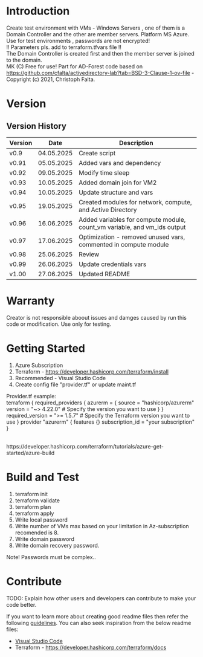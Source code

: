 # Introduction 
  Create test environment with VMs - Windows Servers , one of them is a Domain Controller and the other are 
  member servers. Platform MS Azure.
  Use for test environments , passwords are not encrypted!  </br>
 !! Parameters pls. add to terraform.tfvars file !! </br>
  The Domain Controller is created first and then the member server is joined to the domain. </br>
  MK (C) Free for use! Part for AD-Forest code based on https://github.com/cfalta/activedirectory-lab?tab=BSD-3-Clause-1-ov-file - Copyright (c) 2021, Christoph Falta.

# Version
## Version History

| Version | Date       | Description                                                                 |
|---------|------------|-----------------------------------------------------------------------------|
| v0.9    | 04.05.2025 | Create script                                                              |
| v0.91   | 05.05.2025 | Added vars and dependency                                                  |
| v0.92   | 09.05.2025 | Modify time sleep                                                         |
| v0.93   | 10.05.2025 | Added domain join for VM2                                                 |
| v0.94   | 10.05.2025 | Update structure and vars                                                 |
| v0.95   | 19.05.2025 | Created modules for network, compute, and Active Directory                |
| v0.96   | 16.06.2025 | Added variables for compute module, count_vm variable, and vm_ids output  |
| v0.97   | 17.06.2025 | Optimization - removed unused vars, commented in compute module           |
| v0.98   | 25.06.2025 | Review                                                                    |
| v0.99   | 26.06.2025 | Update credentials vars                                                   |
| v1.00   | 27.06.2025 | Updated README                                                            |


# Warranty 
Creator is not responsible aboout issues and damges caused by run this code or modification. Use only for testing.

# Getting Started
1. Azure Subscription
2. Terraform - https://developer.hashicorp.com/terraform/install
3. Recommended - Visual Studio Code
4. Create config file "provider.tf" or update maint.tf </br>

Provider.tf example: </br>
terraform {
  required_providers {
    azurerm = {
      source = "hashicorp/azurerm"
      version = "~> 4.22.0" # Specify the version you want to use
    }
   }
     required_version = ">= 1.5.7" # Specify the Terraform version you want to use
}
 provider "azurerm" {
  features {}
  subscription_id = "your subscription"
}

</br>
https://developer.hashicorp.com/terraform/tutorials/azure-get-started/azure-build






# Build and Test
1. terraform init
2. terraform validate
3. terraform plan
4. terraform apply
5. Write local password
6. Write number of VMs max based on your limitation in Az-subscription recomended is 8.
7. Write domain password
8. Write domain recovery password.

Note! Passwords must be complex..


# Contribute
TODO: Explain how other users and developers can contribute to make your code better. 

If you want to learn more about creating good readme files then refer the following [guidelines](https://docs.microsoft.com/en-us/azure/devops/repos/git/create-a-readme?view=azure-devops). You can also seek inspiration from the below readme files:
- [Visual Studio Code](https://github.com/Microsoft/vscode)
- Terraform - https://developer.hashicorp.com/terraform/docs
